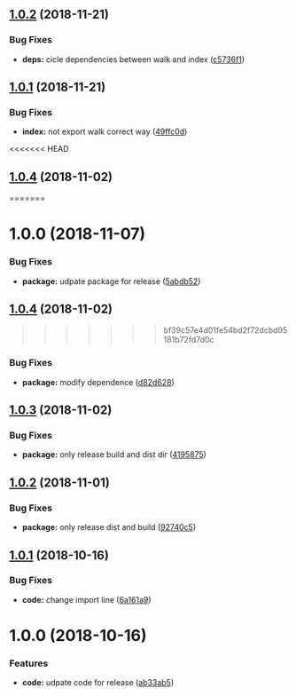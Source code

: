 ## [1.0.2](https://github.com/vgmtv/nodeasync/compare/v1.0.1...v1.0.2) (2018-11-21)


### Bug Fixes

* **deps:** cicle dependencies between walk and index ([c5736f1](https://github.com/vgmtv/nodeasync/commit/c5736f1))

## [1.0.1](https://github.com/vgmtv/nodeasync/compare/v1.0.0...v1.0.1) (2018-11-21)


### Bug Fixes

* **index:** not export walk correct way ([49ffc0d](https://github.com/vgmtv/nodeasync/commit/49ffc0d))

<<<<<<< HEAD
## [1.0.4](https://gitlab.com/vgmtv/nodeasync/compare/v1.0.3...v1.0.4) (2018-11-02)
=======
# 1.0.0 (2018-11-07)


### Bug Fixes

* **package:** udpate package for release ([5abdb52](https://github.com/vgmtv/nodeasync/commit/5abdb52))

## [1.0.4](https://gitlab.com/vgmtv/node-async/compare/v1.0.3...v1.0.4) (2018-11-02)
>>>>>>> bf39c57e4d01fe54bd2f72dcbd95181b72fd7d0c


### Bug Fixes

* **package:** modify dependence ([d82d628](https://gitlab.com/vgmtv/nodeasync/commit/d82d628))

## [1.0.3](https://gitlab.com/vgmtv/nodeasync/compare/v1.0.2...v1.0.3) (2018-11-02)


### Bug Fixes

* **package:** only release build and dist dir ([4195875](https://gitlab.com/vgmtv/nodeasync/commit/4195875))

## [1.0.2](https://gitlab.com/vgmtv/nodeasync/compare/v1.0.1...v1.0.2) (2018-11-01)


### Bug Fixes

* **package:** only release dist and build ([92740c5](https://gitlab.com/vgmtv/nodeasync/commit/92740c5))

## [1.0.1](https://gitlab.com/vgmtv/nodeasync/compare/v1.0.0...v1.0.1) (2018-10-16)


### Bug Fixes

* **code:** change import line ([6a161a9](https://gitlab.com/vgmtv/nodeasync/commit/6a161a9))

# 1.0.0 (2018-10-16)


### Features

* **code:** udpate code for release ([ab33ab5](https://gitlab.com/vgmtv/nodeasync/commit/ab33ab5))
